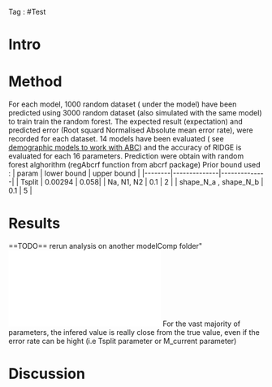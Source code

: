 
Tag : #Test 
# Intro
# Method
For each model, 1000 random dataset ( under the model) have been predicted using 3000 random dataset (also simulated with the same model) to train train the random forest.
The expected result (expectation) and predicted error (Root squard Normalised Absolute mean error rate), were recorded for each dataset.
14 models have been evaluated ( see [demographic models to work with ABC](RIDGE/demographic%20models%20to%20work%20with%20ABC.md)) and the accuracy of RIDGE is evaluated for each 16 parameters. 
Prediction were obtain with random forest alghorithm (regAbcrf function from abcrf package)
Prior bound used : 
| param | lower bound | upper bound | 
|--------|--------------|--------------| 
| Tsplit | 0.00294 | 0.058|
| Na, N1, N2 | 0.1 | 2 | 
| shape_N_a , shape_N_b | 0.1 | 5 | 

# Results
==TODO== rerun analysis on another modelComp folder"
![](RIDGE/fig/DI_perf.pdf)
For the vast majority of parameters, the infered value is really close from the true value, even if the error rate can be hight (i.e Tsplit parameter or M_current parameter)
# Discussion
